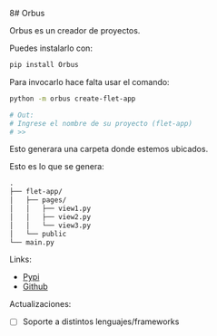 8# Orbus

Orbus es un creador de proyectos.

Puedes instalarlo con:

```bash
pip install Orbus
```

Para invocarlo hace falta usar el comando:

```bash
python -m orbus create-flet-app

# Out:
# Ingrese el nombre de su proyecto (flet-app)
# >> 
```

Esto generara una carpeta donde estemos ubicados.

Esto es lo que se genera:

```txt
.
├── flet-app/
│   ├── pages/
│   │   ├── view1.py
│   │   ├── view2.py
│   │   └── view3.py
│   └── public
└── main.py
```


Links:
- [Pypi](https://pypi.org/project/Orbus/)
- [Github](https://github.com/Orbus-Company/OrbusMaker)

Actualizaciones:
- [ ] Soporte a distintos lenguajes/frameworks